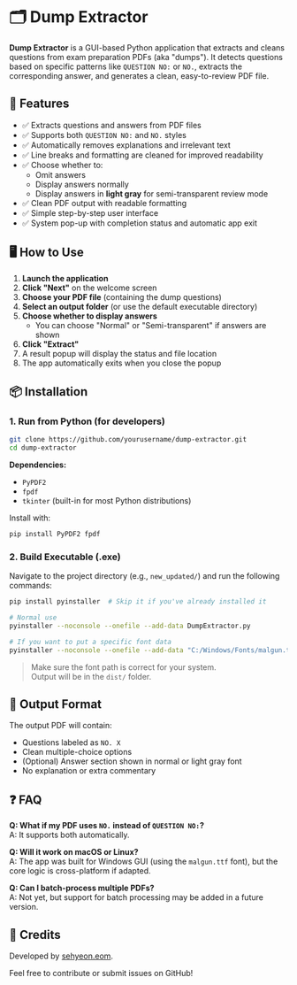 # 🗂️ Dump Extractor

**Dump Extractor** is a GUI-based Python application that extracts and cleans questions from exam preparation PDFs (aka "dumps"). It detects questions based on specific patterns like `QUESTION NO:` or `NO.`, extracts the corresponding answer, and generates a clean, easy-to-review PDF file.

## 📌 Features

-   ✅ Extracts questions and answers from PDF files
-   ✅ Supports both `QUESTION NO:` and `NO.` styles
-   ✅ Automatically removes explanations and irrelevant text
-   ✅ Line breaks and formatting are cleaned for improved readability
-   ✅ Choose whether to:
    -   Omit answers
    -   Display answers normally
    -   Display answers in **light gray** for semi-transparent review mode
-   ✅ Clean PDF output with readable formatting
-   ✅ Simple step-by-step user interface
-   ✅ System pop-up with completion status and automatic app exit

## 🖥️ How to Use

1. **Launch the application**
2. **Click "Next"** on the welcome screen
3. **Choose your PDF file** (containing the dump questions)
4. **Select an output folder** (or use the default executable directory)
5. **Choose whether to display answers**
    - You can choose "Normal" or "Semi-transparent" if answers are shown
6. **Click "Extract"**
7. A result popup will display the status and file location
8. The app automatically exits when you close the popup

## 📦 Installation

### 1. Run from Python (for developers)

```bash
git clone https://github.com/yourusername/dump-extractor.git
cd dump-extractor
```

**Dependencies:**

-   `PyPDF2`
-   `fpdf`
-   `tkinter` (built-in for most Python distributions)

Install with:

```bash
pip install PyPDF2 fpdf
```

### 2. Build Executable (.exe)

Navigate to the project directory (e.g., `new_updated/`) and run the following commands:

```bash
pip install pyinstaller  # Skip it if you've already installed it

# Normal use
pyinstaller --noconsole --onefile --add-data DumpExtractor.py

# If you want to put a specific font data
pyinstaller --noconsole --onefile --add-data "C:/Windows/Fonts/malgun.ttf;." DumpExtractor.py
```

> Make sure the font path is correct for your system.  
> Output will be in the `dist/` folder.

## 📁 Output Format

The output PDF will contain:

-   Questions labeled as `NO. X`
-   Clean multiple-choice options
-   (Optional) Answer section shown in normal or light gray font
-   No explanation or extra commentary

## ❓ FAQ

**Q: What if my PDF uses `NO.` instead of `QUESTION NO:`?**  
A: It supports both automatically.

**Q: Will it work on macOS or Linux?**  
A: The app was built for Windows GUI (using the `malgun.ttf` font), but the core logic is cross-platform if adapted.

**Q: Can I batch-process multiple PDFs?**  
A: Not yet, but support for batch processing may be added in a future version.

## 🙌 Credits

Developed by [sehyeon.eom](https://github.com/muring).

Feel free to contribute or submit issues on GitHub!
